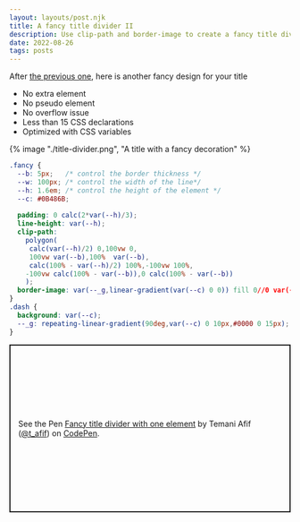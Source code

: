 ```yaml
---
layout: layouts/post.njk
title: A fancy title divider II
description: Use clip-path and border-image to create a fancy title divider
date: 2022-08-26
tags: posts
---
```


After [the previous one](/fancy-title-divider/), here is another fancy design for your title
* No extra element
* No pseudo element
* No overflow issue
* Less than 15 CSS declarations
* Optimized with CSS variables


{% image "./title-divider.png", "A title with a fancy decoration" %}

```css
.fancy {
  --b: 5px;   /* control the border thickness */
  --w: 100px; /* control the width of the line*/
  --h: 1.6em; /* control the height of the element */
  --c: #0B486B;
 
  padding: 0 calc(2*var(--h)/3);
  line-height: var(--h);
  clip-path: 
    polygon(
     calc(var(--h)/2) 0,100vw 0,
     100vw var(--b),100%  var(--b),
     calc(100% - var(--h)/2) 100%,-100vw 100%,
    -100vw calc(100% - var(--b)),0 calc(100% - var(--b))
    );
  border-image: var(--_g,linear-gradient(var(--c) 0 0)) fill 0//0 var(--w);
}
.dash {
  background: var(--c);
  --_g: repeating-linear-gradient(90deg,var(--c) 0 10px,#0000 0 15px);
}
```

<p class="codepen" data-height="300" data-default-tab="result" data-slug-hash="zYWQmyo" data-preview="true" data-user="t_afif" style="height: 300px; box-sizing: border-box; display: flex; align-items: center; justify-content: center; border: 2px solid; margin: 1em 0; padding: 1em;">
  <span>See the Pen <a href="https://codepen.io/t_afif/pen/zYWQmyo">
  Fancy title divider with one element</a> by Temani Afif (<a href="https://codepen.io/t_afif">@t_afif</a>)
  on <a href="https://codepen.io">CodePen</a>.</span>
</p>
<script async src="https://cpwebassets.codepen.io/assets/embed/ei.js"></script>

